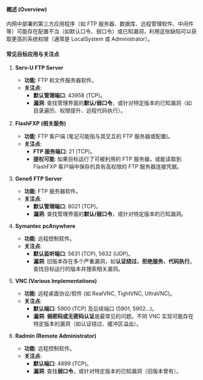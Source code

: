 #### 概述 (Overview)
内网中部署的第三方应用程序（如 FTP 服务器、数据库、远程管理软件、中间件等）可能存在配置不当（如默认口令、弱口令）或已知漏洞，利用这些缺陷可以获取更高的系统权限（通常是 LocalSystem 或 Administrator）。

#### 常见目标应用与关注点

1.  **Serv-U FTP Server**
    *   **功能**: FTP 和文件服务器软件。
    *   **关注点**:
        *   **默认管理端口**: 43958 (TCP)。
        *   **漏洞**: 查找管理界面的**默认/弱口令**，或针对特定版本的已知漏洞（如目录遍历、权限提升、远程代码执行）。

2.  **FlashFXP (相关服务)**
    *   **功能**: FTP 客户端 (笔记可能指与其交互的 FTP 服务器或配置)。
    *   **关注点**:
        *   **FTP 服务端口**: 21 (TCP)。
        *   **提权可能**: 如果目标运行了可被利用的 FTP 服务器，或能读取到 FlashFXP 客户端中保存的具有高权限的 FTP 服务器连接凭据。

3.  **Gene6 FTP Server**
    *   **功能**: FTP 服务器软件。
    *   **关注点**:
        *   **默认管理端口**: 8021 (TCP)。
        *   **漏洞**: 查找管理界面的**默认/弱口令**，或针对特定版本的已知漏洞。

4.  **Symantec pcAnywhere**
    *   **功能**: 远程控制软件。
    *   **关注点**:
        *   **默认监听端口**: 5631 (TCP), 5632 (UDP)。
        *   **漏洞**: 旧版本存在多个严重漏洞，如**认证绕过、拒绝服务、代码执行**。查找目标运行的版本并搜索相关漏洞。

5.  **VNC (Various Implementations)**
    *   **功能**: 远程桌面协议/软件 (如 RealVNC, TightVNC, UltraVNC)。
    *   **关注点**:
        *   **默认端口**: 5900 (TCP) 及后续端口 (5901, 5902...)。
        *   **漏洞**: **弱密码或无密码认证**是最常见的问题。不同 VNC 实现可能存在特定版本的漏洞（如认证绕过、缓冲区溢出）。

6.  **Radmin (Remote Administrator)**
    *   **功能**: 远程控制软件。
    *   **关注点**:
        *   **默认端口**: 4899 (TCP)。
        *   **漏洞**: 查找**弱口令**，或针对特定版本的已知漏洞（旧版本曾有）。